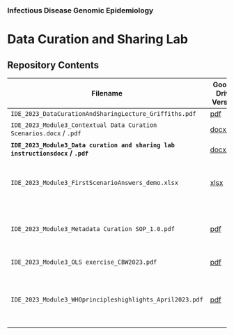 ### Infectious Disease Genomic Epidemiology
# Data Curation and Sharing Lab

## Repository Contents

| Filename | Google Drive Version | Description |
| --- | --- | --- |
| `IDE_2023_DataCurationAndSharingLecture_Griffiths.pdf` | [pdf](https://docs.google.com/presentation/d/1YsmGfn51KJ-RDPXB_VmnjXr7n8inTFo8/edit?usp=share_link&ouid=102600819750531968872&rtpof=true&sd=true) | Lecture slides. |
| `IDE_2023_Module3_Contextual Data Curation Scenarios.docx` / `.pdf` | [docx](https://docs.google.com/document/d/1WsP1zhzpyRdwM9oN8ICpj40xR1N2UgU7/edit?usp=share_link&ouid=102600819750531968872&rtpof=true&sd=true)/[pdf](https://drive.google.com/file/d/1kX3GOoUOxxgMYBMnZ4EC5eHigDJzTG3F/view?usp=share_link) | Scenarios for Exercise 1. |
| **`IDE_2023_Module3_Data curation and sharing lab instructionsdocx` / `.pdf`** | [docx](https://docs.google.com/document/d/1rCamhZyvWS8SvgZ1Jv5IeDk51Y495t8_/edit?usp=share_link&ouid=102600819750531968872&rtpof=true&sd=true)/[pdf](https://drive.google.com/file/d/1N9C2AnlozZCg-wSVwRD_cFAbrfVKE9J5/view?usp=share_link) | **Lab instructions.** |
| `IDE_2023_Module3_FirstScenarioAnswers_demo.xlsx` | [xlsx](https://docs.google.com/spreadsheets/d/1EerSucrWX4wBa_sy-P3CE8EOWwJFBU70/edit?usp=share_link&ouid=102600819750531968872&rtpof=true&sd=true) | A DataHarmonizer template with "Scenario 1" (demo) filled in. |
| `IDE_2023_Module3_Metadata Curation SOP_1.0.pdf` | [pdf](https://drive.google.com/file/d/1o6Z4Dwrnpp4Dge9xLO9Yz52yMqMqYRO_/view?usp=share_link) | CanCOGeN template curation reference guide. |
| `IDE_2023_Module3_OLS exercise_CBW2023.pdf` | [pdf](https://drive.google.com/file/d/1OL4CCz0lzuEg9J6y6ZwKH-aeHL9BX3mQ/view?usp=share_link) | Slides for EBI OLS Exercise. |
| `IDE_2023_Module3_WHOprincipleshighlights_April2023.pdf` | [pdf](https://drive.google.com/file/d/1VVb0cndFjDqZPzNM2HuKQ03GsfqJfGLs/view?usp=share_link) | Slides overviewing the World Health Organization's 12 guiding principles. |
